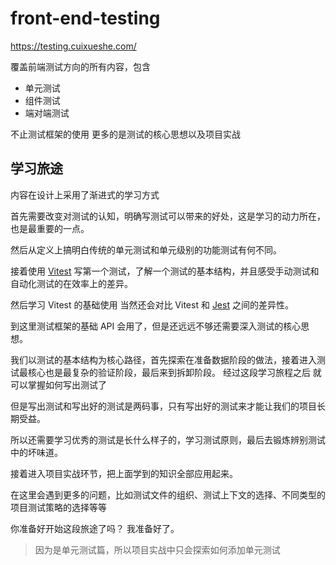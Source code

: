 # front-end-testing

https://testing.cuixueshe.com/

覆盖前端测试方向的所有内容，包含
- 单元测试
- 组件测试
- 端对端测试

不止测试框架的使用 更多的是测试的核心思想以及项目实战

## 学习旅途

内容在设计上采用了渐进式的学习方式

首先需要改变对测试的认知，明确写测试可以带来的好处，这是学习的动力所在，也是最重要的一点。

然后从定义上搞明白传统的单元测试和单元级别的功能测试有何不同。

接着使用 [Vitest](https://vitest.dev/) 写第一个测试，了解一个测试的基本结构，并且感受手动测试和自动化测试的在效率上的差异。

然后学习 Vitest 的基础使用 当然还会对比 Vitest 和 [Jest]() 之间的差异性。

到这里测试框架的基础 API 会用了，但是还远远不够还需要深入测试的核心思想。

我们以测试的基本结构为核心路径，首先探索在准备数据阶段的做法，接着进入测试最核心也是最复杂的验证阶段，最后来到拆卸阶段。
经过这段学习旅程之后 就可以掌握如何写出测试了

但是写出测试和写出好的测试是两码事，只有写出好的测试来才能让我们的项目长期受益。

所以还需要学习优秀的测试是长什么样子的，学习测试原则，最后去锻炼辨别测试中的坏味道。

接着进入项目实战环节，把上面学到的知识全部应用起来。

在这里会遇到更多的问题，比如测试文件的组织、测试上下文的选择、不同类型的项目测试策略的选择等等

你准备好开始这段旅途了吗？ 我准备好了。

> 因为是单元测试篇，所以项目实战中只会探索如何添加单元测试








